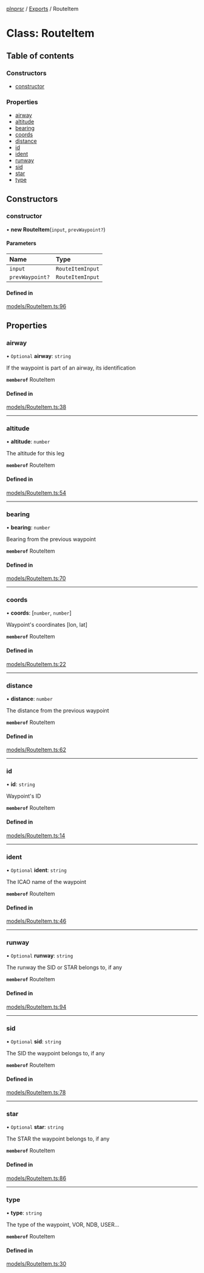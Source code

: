 [plnprsr](../README.md) / [Exports](../modules.md) / RouteItem

# Class: RouteItem

## Table of contents

### Constructors

- [constructor](RouteItem.md#constructor)

### Properties

- [airway](RouteItem.md#airway)
- [altitude](RouteItem.md#altitude)
- [bearing](RouteItem.md#bearing)
- [coords](RouteItem.md#coords)
- [distance](RouteItem.md#distance)
- [id](RouteItem.md#id)
- [ident](RouteItem.md#ident)
- [runway](RouteItem.md#runway)
- [sid](RouteItem.md#sid)
- [star](RouteItem.md#star)
- [type](RouteItem.md#type)

## Constructors

### constructor

• **new RouteItem**(`input`, `prevWaypoint?`)

#### Parameters

| Name | Type |
| :------ | :------ |
| `input` | `RouteItemInput` |
| `prevWaypoint?` | `RouteItemInput` |

#### Defined in

[models/RouteItem.ts:96](https://github.com/alrico88/plnprsr/blob/master/src/models/RouteItem.ts#L96)

## Properties

### airway

• `Optional` **airway**: `string`

If the waypoint is part of an airway, its identification

**`memberof`** RouteItem

#### Defined in

[models/RouteItem.ts:38](https://github.com/alrico88/plnprsr/blob/master/src/models/RouteItem.ts#L38)

___

### altitude

• **altitude**: `number`

The altitude for this leg

**`memberof`** RouteItem

#### Defined in

[models/RouteItem.ts:54](https://github.com/alrico88/plnprsr/blob/master/src/models/RouteItem.ts#L54)

___

### bearing

• **bearing**: `number`

Bearing from the previous waypoint

**`memberof`** RouteItem

#### Defined in

[models/RouteItem.ts:70](https://github.com/alrico88/plnprsr/blob/master/src/models/RouteItem.ts#L70)

___

### coords

• **coords**: [`number`, `number`]

Waypoint's coordinates [lon, lat]

**`memberof`** RouteItem

#### Defined in

[models/RouteItem.ts:22](https://github.com/alrico88/plnprsr/blob/master/src/models/RouteItem.ts#L22)

___

### distance

• **distance**: `number`

The distance from the previous waypoint

**`memberof`** RouteItem

#### Defined in

[models/RouteItem.ts:62](https://github.com/alrico88/plnprsr/blob/master/src/models/RouteItem.ts#L62)

___

### id

• **id**: `string`

Waypoint's ID

**`memberof`** RouteItem

#### Defined in

[models/RouteItem.ts:14](https://github.com/alrico88/plnprsr/blob/master/src/models/RouteItem.ts#L14)

___

### ident

• `Optional` **ident**: `string`

The ICAO name of the waypoint

**`memberof`** RouteItem

#### Defined in

[models/RouteItem.ts:46](https://github.com/alrico88/plnprsr/blob/master/src/models/RouteItem.ts#L46)

___

### runway

• `Optional` **runway**: `string`

The runway the SID or STAR belongs to, if any

**`memberof`** RouteItem

#### Defined in

[models/RouteItem.ts:94](https://github.com/alrico88/plnprsr/blob/master/src/models/RouteItem.ts#L94)

___

### sid

• `Optional` **sid**: `string`

The SID the waypoint belongs to, if any

**`memberof`** RouteItem

#### Defined in

[models/RouteItem.ts:78](https://github.com/alrico88/plnprsr/blob/master/src/models/RouteItem.ts#L78)

___

### star

• `Optional` **star**: `string`

The STAR the waypoint belongs to, if any

**`memberof`** RouteItem

#### Defined in

[models/RouteItem.ts:86](https://github.com/alrico88/plnprsr/blob/master/src/models/RouteItem.ts#L86)

___

### type

• **type**: `string`

The type of the waypoint, VOR, NDB, USER...

**`memberof`** RouteItem

#### Defined in

[models/RouteItem.ts:30](https://github.com/alrico88/plnprsr/blob/master/src/models/RouteItem.ts#L30)
